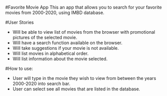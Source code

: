 #Favorite Movie App
This an app that allows you to search for your favorite movies from 2000-2020, using IMBD database.

#User Stories
- Will be able to view list of movies from the browser with promotional pictures of the selected movie.
- Will have a search function available on the browser.
- Will take suggestions if your movie is not available.
- Will list movies in alphabetical order.
- Will list information about the movie selected.

#How to use:
- User will type in the movie they wish to view from between the years 2000-2020 into search bar.
- User can select see all movies that are listed in the database.